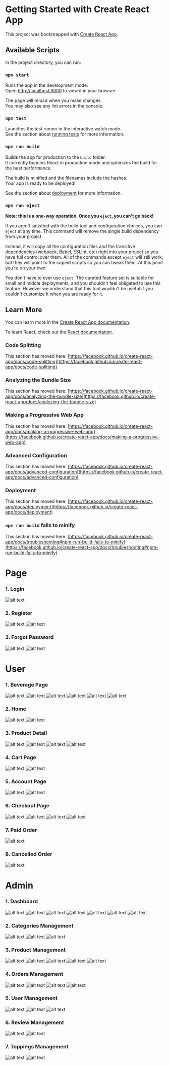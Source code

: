 # Getting Started with Create React App

This project was bootstrapped with [Create React App](https://github.com/facebook/create-react-app).

## Available Scripts

In the project directory, you can run:

### `npm start`

Runs the app in the development mode.\
Open [http://localhost:3000](http://localhost:3000) to view it in your browser.

The page will reload when you make changes.\
You may also see any lint errors in the console.

### `npm test`

Launches the test runner in the interactive watch mode.\
See the section about [running tests](https://facebook.github.io/create-react-app/docs/running-tests) for more information.

### `npm run build`

Builds the app for production to the `build` folder.\
It correctly bundles React in production mode and optimizes the build for the best performance.

The build is minified and the filenames include the hashes.\
Your app is ready to be deployed!

See the section about [deployment](https://facebook.github.io/create-react-app/docs/deployment) for more information.

### `npm run eject`

**Note: this is a one-way operation. Once you `eject`, you can't go back!**

If you aren't satisfied with the build tool and configuration choices, you can `eject` at any time. This command will remove the single build dependency from your project.

Instead, it will copy all the configuration files and the transitive dependencies (webpack, Babel, ESLint, etc) right into your project so you have full control over them. All of the commands except `eject` will still work, but they will point to the copied scripts so you can tweak them. At this point you're on your own.

You don't have to ever use `eject`. The curated feature set is suitable for small and middle deployments, and you shouldn't feel obligated to use this feature. However we understand that this tool wouldn't be useful if you couldn't customize it when you are ready for it.

## Learn More

You can learn more in the [Create React App documentation](https://facebook.github.io/create-react-app/docs/getting-started).

To learn React, check out the [React documentation](https://reactjs.org/).

### Code Splitting

This section has moved here: [https://facebook.github.io/create-react-app/docs/code-splitting](https://facebook.github.io/create-react-app/docs/code-splitting)

### Analyzing the Bundle Size

This section has moved here: [https://facebook.github.io/create-react-app/docs/analyzing-the-bundle-size](https://facebook.github.io/create-react-app/docs/analyzing-the-bundle-size)

### Making a Progressive Web App

This section has moved here: [https://facebook.github.io/create-react-app/docs/making-a-progressive-web-app](https://facebook.github.io/create-react-app/docs/making-a-progressive-web-app)

### Advanced Configuration

This section has moved here: [https://facebook.github.io/create-react-app/docs/advanced-configuration](https://facebook.github.io/create-react-app/docs/advanced-configuration)

### Deployment

This section has moved here: [https://facebook.github.io/create-react-app/docs/deployment](https://facebook.github.io/create-react-app/docs/deployment)

### `npm run build` fails to minify

This section has moved here: [https://facebook.github.io/create-react-app/docs/troubleshooting#npm-run-build-fails-to-minify](https://facebook.github.io/create-react-app/docs/troubleshooting#npm-run-build-fails-to-minify)


# Page
### 1. Login
![alt text](data/image-27.png)

### 2. Register
![alt text](data/image-32.png)
![alt text](data/image-33.png)

### 3. Forgot Password
![alt text](data/image-30.png)
![alt text](data/image-31.png)

# User
### 1. Beverage Page
![alt text](data/image-34.png)
![alt text](data/image-35.png)
![alt text](data/image-36.png)
![alt text](data/image-37.png)
![alt text](data/image-38.png)
![alt text](data/image-39.png)

### 2. Home
![alt text](data/image-40.png)
![alt text](data/image-41.png)

### 3. Product Detail
![alt text](data/image-42.png)
![alt text](data/image-44.png)
![alt text](data/image-45.png)
![alt text](data/image-43.png)

### 4. Cart Page
![alt text](data/image-46.png)
![alt text](data/image-47.png)

### 5. Account Page
![alt text](data/image-48.png)
![alt text](data/image-49.png)

### 6. Checkout Page
![alt text](data/image-52.png)
![alt text](data/image-53.png)
![alt text](data/image-55.png)
![alt text](data/image-54.png)

### 7. Paid Order
![alt text](data/image-50.png)

### 8. Cancelled Order
![alt text](data/image-51.png)

# Admin
### 1. Dashboard
![alt text](data/image.png)
![alt text](data/image-2.png)
![alt text](data/image-3.png)
![alt text](data/image-4.png)
![alt text](data/image-5.png)
![alt text](data/image-6.png)
![alt text](data/image-7.png)

### 2. Categories Management
![alt text](data/image-8.png)
![alt text](data/image-9.png)
![alt text](data/image-10.png)

### 3. Product Management
![alt text](data/image-11.png)
![alt text](data/image-12.png)
![alt text](data/image-13.png)
![alt text](data/image-14.png)
![alt text](data/image-15.png)

### 4. Orders Management
![alt text](data/image-16.png)
![alt text](data/image-17.png)
![alt text](data/image-18.png)
![alt text](data/image-19.png)

### 5. User Management
![alt text](data/image-20.png)
![alt text](data/image-21.png)
![alt text](data/image-22.png)

### 6. Review Management
![alt text](data/image-23.png)
![alt text](data/image-24.png)

### 7. Toppings Management
![alt text](data/image-25.png)
![alt text](data/image-26.png)